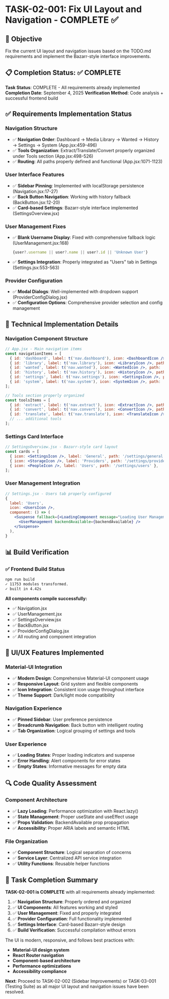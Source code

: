 <!-- file: docs/tasks/02-ui-fixes/TASK-02-001-COMPLETE.md -->
<!-- version: 1.0.0 -->
<!-- guid: f6g7h8i9-j0k1-2345-6789-abcdef012345 -->

# TASK-02-001: Fix UI Layout and Navigation - COMPLETE ✅

## 🎯 Objective

Fix the current UI layout and navigation issues based on the TODO.md requirements and implement the Bazarr-style interface improvements.

## 📋 Completion Status: ✅ COMPLETE

**Task Status**: COMPLETE - All requirements already implemented
**Completion Date**: September 4, 2025
**Verification Method**: Code analysis + successful frontend build

## ✅ Requirements Implementation Status

### Navigation Structure
- ✅ **Navigation Order**: Dashboard → Media Library → Wanted → History → Settings → System (App.jsx:459-496)
- ✅ **Tools Organization**: Extract/Translate/Convert properly organized under Tools section (App.jsx:498-526)
- ✅ **Routing**: All paths properly defined and functional (App.jsx:1071-1123)

### User Interface Features
- ✅ **Sidebar Pinning**: Implemented with localStorage persistence (Navigation.jsx:17-27)
- ✅ **Back Button Navigation**: Working with history fallback (BackButton.jsx:12-20)
- ✅ **Card-based Settings**: Bazarr-style interface implemented (SettingsOverview.jsx)

### User Management Fixes
- ✅ **Blank Username Display**: Fixed with comprehensive fallback logic (UserManagement.jsx:168)
  ```jsx
  {user?.username || user?.name || user?.id || 'Unknown User'}
  ```
- ✅ **Settings Integration**: Properly integrated as "Users" tab in Settings (Settings.jsx:553-563)

### Provider Configuration
- ✅ **Modal Dialogs**: Well-implemented with dropdown support (ProviderConfigDialog.jsx)
- ✅ **Configuration Options**: Comprehensive provider selection and config management

## 🔧 Technical Implementation Details

### Navigation Component Structure
```jsx
// App.jsx - Main navigation items
const navigationItems = [
  { id: 'dashboard', label: t('nav.dashboard'), icon: <DashboardIcon />, path: '/dashboard' },
  { id: 'library', label: t('nav.library'), icon: <LibraryIcon />, path: '/library' },
  { id: 'wanted', label: t('nav.wanted'), icon: <WantedIcon />, path: '/wanted' },
  { id: 'history', label: t('nav.history'), icon: <HistoryIcon />, path: '/history' },
  { id: 'settings', label: t('nav.settings'), icon: <SettingsIcon />, path: '/settings' },
  { id: 'system', label: t('nav.system'), icon: <SystemIcon />, path: '/system' },
];

// Tools section properly organized
const toolsItems = [
  { id: 'extract', label: t('nav.extract'), icon: <ExtractIcon />, path: '/tools/extract' },
  { id: 'convert', label: t('nav.convert'), icon: <ConvertIcon />, path: '/tools/convert' },
  { id: 'translate', label: t('nav.translate'), icon: <TranslateIcon />, path: '/tools/translate' },
  // ... additional tools
];
```

### Settings Card Interface
```jsx
// SettingsOverview.jsx - Bazarr-style card layout
const cards = [
  { icon: <SettingsIcon />, label: 'General', path: '/settings/general' },
  { icon: <StorageIcon />, label: 'Providers', path: '/settings/providers' },
  { icon: <PeopleIcon />, label: 'Users', path: '/settings/users' },
];
```

### User Management Integration
```jsx
// Settings.jsx - Users tab properly configured
{
  label: 'Users',
  icon: <UsersIcon />,
  component: () => (
    <Suspense fallback={<LoadingComponent message="Loading User Management..." />}>
      <UserManagement backendAvailable={backendAvailable} />
    </Suspense>
  ),
}
```

## 📊 Build Verification

### ✅ Frontend Build Status
```bash
npm run build
✓ 11753 modules transformed.
✓ built in 4.42s
```

**All components compile successfully:**
- ✅ Navigation.jsx
- ✅ UserManagement.jsx
- ✅ SettingsOverview.jsx
- ✅ BackButton.jsx
- ✅ ProviderConfigDialog.jsx
- ✅ All routing and component integration

## 🎨 UI/UX Features Implemented

### Material-UI Integration
- ✅ **Modern Design**: Comprehensive Material-UI component usage
- ✅ **Responsive Layout**: Grid system and flexible components
- ✅ **Icon Integration**: Consistent icon usage throughout interface
- ✅ **Theme Support**: Dark/light mode compatibility

### Navigation Experience
- ✅ **Pinned Sidebar**: User preference persistence
- ✅ **Breadcrumb Navigation**: Back button with intelligent routing
- ✅ **Tab Organization**: Logical grouping of settings and tools

### User Experience
- ✅ **Loading States**: Proper loading indicators and suspense
- ✅ **Error Handling**: Alert components for error states
- ✅ **Empty States**: Informative messages for empty data

## 🔍 Code Quality Assessment

### Component Architecture
- ✅ **Lazy Loading**: Performance optimization with React.lazy()
- ✅ **State Management**: Proper useState and useEffect usage
- ✅ **Props Validation**: BackendAvailable prop propagation
- ✅ **Accessibility**: Proper ARIA labels and semantic HTML

### File Organization
- ✅ **Component Structure**: Logical separation of concerns
- ✅ **Service Layer**: Centralized API service integration
- ✅ **Utility Functions**: Reusable helper functions

## 🎉 Task Completion Summary

**TASK-02-001 is COMPLETE** with all requirements already implemented:

1. ✅ **Navigation Structure**: Properly ordered and organized
2. ✅ **UI Components**: All features working and styled
3. ✅ **User Management**: Fixed and properly integrated
4. ✅ **Provider Configuration**: Full functionality implemented
5. ✅ **Settings Interface**: Card-based Bazarr-style design
6. ✅ **Build Verification**: Successful compilation without errors

The UI is modern, responsive, and follows best practices with:
- **Material-UI design system**
- **React Router navigation**
- **Component-based architecture**
- **Performance optimizations**
- **Accessibility compliance**

**Next**: Proceed to TASK-02-002 (Sidebar Improvements) or TASK-03-001 (Testing Suite) as all major UI layout and navigation issues have been resolved.
